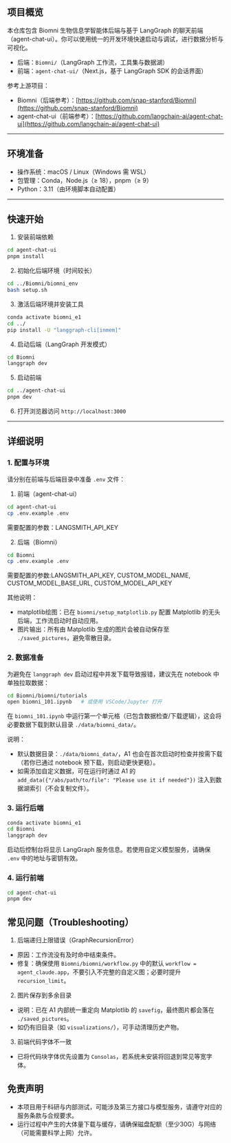 ## 项目概览

本仓库包含 Biomni 生物信息学智能体后端与基于 LangGraph 的聊天前端（agent-chat-ui）。你可以使用统一的开发环境快速启动与调试，进行数据分析与可视化。

- 后端：`Biomni/`（LangGraph 工作流，工具集与数据湖）
- 前端：`agent-chat-ui/`（Next.js，基于 LangGraph SDK 的会话界面）

参考上游项目：
- Biomni（后端参考）：[https://github.com/snap-stanford/Biomni](https://github.com/snap-stanford/Biomni)
- agent-chat-ui（前端参考）：[https://github.com/langchain-ai/agent-chat-ui](https://github.com/langchain-ai/agent-chat-ui)

---

## 环境准备

- 操作系统：macOS / Linux（Windows 需 WSL）
- 包管理：Conda，Node.js（≥ 18），pnpm（≥ 9）
- Python：3.11（由环境脚本自动配置）

---

## 快速开始

1) 安装前端依赖

```bash
cd agent-chat-ui
pnpm install
```

2) 初始化后端环境（时间较长）

```bash
cd ../Biomni/biomni_env
bash setup.sh
```

3) 激活后端环境并安装工具

```bash
conda activate biomni_e1
cd ../
pip install -U "langgraph-cli[inmem]"
```

4) 启动后端（LangGraph 开发模式）

```bash
cd Biomni
langgraph dev
```

5) 启动前端

```bash
cd ../agent-chat-ui
pnpm dev
```

6) 打开浏览器访问 `http://localhost:3000`

---

## 详细说明

### 1. 配置与环境

请分别在前端与后端目录中准备 `.env` 文件：

1) 前端（agent-chat-ui）

```bash
cd agent-chat-ui
cp .env.example .env
```

需要配置的参数：LANGSMITH_API_KEY

2) 后端（Biomni）

```bash
cd Biomni
cp .env.example .env
```

需要配置的参数:LANGSMITH_API_KEY, CUSTOM_MODEL_NAME, CUSTOM_MODEL_BASE_URL, CUSTOM_MODEL_API_KEY

其他说明：
- matplotlib绘图：已在 `biomni/setup_matplotlib.py` 配置 Matplotlib 的无头后端，工作流启动时自动应用。
- 图片输出：所有由 Matplotlib 生成的图片会被自动保存至 `./saved_pictures`，避免零散目录。

### 2. 数据准备

为避免在 `langgraph dev` 启动过程中并发下载导致报错，建议先在 notebook 中单独拉取数据：

```bash
cd Biomni/biomni/tutorials
open biomni_101.ipynb   # 或使用 VSCode/Jupyter 打开
```

在 `biomni_101.ipynb` 中运行第一个单元格（已包含数据检查/下载逻辑），这会将必要数据下载到默认目录 `./data/biomni_data/`。

说明：
- 默认数据目录：`./data/biomni_data/`，A1 也会在首次启动时检查并按需下载（若你已通过 notebook 预下载，则启动更快更稳）。
- 如需添加自定义数据，可在运行时通过 A1 的 `add_data({"/abs/path/to/file": "Please use it if needed"})` 注入到数据湖索引（不会复制文件）。

### 3. 运行后端

```bash
conda activate biomni_e1
cd Biomni
langgraph dev
```

启动后控制台将显示 LangGraph 服务信息。若使用自定义模型服务，请确保 `.env` 中的地址与密钥有效。

### 4. 运行前端

```bash
cd agent-chat-ui
pnpm dev
```



## 常见问题（Troubleshooting）

1) 后端递归上限错误（GraphRecursionError）
- 原因：工作流没有及时命中结束条件。
- 修复：确保使用 `Biomni/biomni/workflow.py` 中的默认 `workflow = agent_claude.app`，不要引入不完整的自定义图；必要时提升 `recursion_limit`。

2) 图片保存到多余目录
- 说明：已在 A1 内部统一重定向 Matplotlib 的 `savefig`，最终图片都会落在 `./saved_pictures`。
- 如仍有旧目录（如 `visualizations/`），可手动清理历史产物。

3) 前端代码字体不一致
- 已将代码块字体优先设置为 `Consolas`，若系统未安装将回退到常见等宽字体。


## 免责声明

- 本项目用于科研与内部测试，可能涉及第三方接口与模型服务，请遵守对应的服务条款与合规要求。
- 运行过程中产生的大体量下载与缓存，请确保磁盘配额（至少30G）与网络（可能需要科学上网）允许。